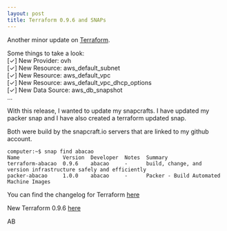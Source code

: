 ```yaml
---
layout: post
title: Terraform 0.9.6 and SNAPs
---
```


Another minor update on [Terraform](https://www.terraform.io/).

Some things to take a look:
  <br>[✓] New Provider: ovh
  <br>[✓] New Resource: aws_default_subnet
  <br>[✓] New Resource: aws_default_vpc
  <br>[✓] New Resource: aws_default_vpc_dhcp_options
  <br>[✓] New Data Source: aws_db_snapshot
  <br>...

With this release, I wanted to update my snapcrafts.
I have updated my packer snap and I have also created a terraform updated snap.

Both were build by the snapcraft.io servers that are linked to my github account.

```
computer:~$ snap find abacao
Name              Version  Developer  Notes  Summary
terraform-abacao  0.9.6    abacao     -      build, change, and version infrastructure safely and efficiently
packer-abacao     1.0.0    abacao     -      Packer - Build Automated Machine Images
```

You can find the changelog for Terraform  [here](https://github.com/hashicorp/terraform/blob/v0.9.6/CHANGELOG.md)

New Terraform 0.9.6 [here](https://www.terraform.io/downloads.html)

AB
